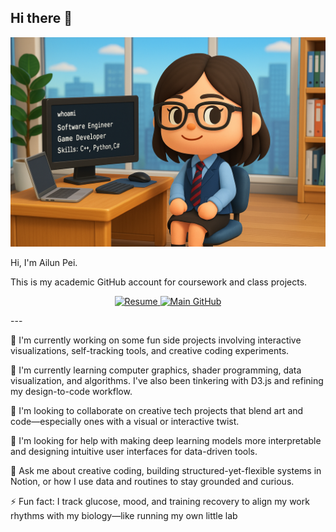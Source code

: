 ## Hi there 👋
![Project Banner](Banner.png)
<!--
**apei3/apei3** is a ✨ _special_ ✨ repository because its `README.md` (this file) appears on your GitHub profile.

Here are some ideas to get you started:

- 🔭 I’m currently working on ...
- 🌱 I’m currently learning ...
- 👯 I’m looking to collaborate on ...
- 🤔 I’m looking for help with ...
- 💬 Ask me about ...
- 📫 How to reach me: ...
- 😄 Pronouns: ...
- ⚡ Fun fact: ...
-->
Hi, I'm Ailun Pei.

This is my academic GitHub account for coursework and class projects.

<p align="center">
  <a href="https://dollars7.github.io/resume/SDE/">
    <img src="https://img.shields.io/badge/Resume-View%20PDF-2E86AB?style=for-the-badge&logo=adobeacrobatreader&logoColor=white" alt="Resume">
  </a>
  <a href="https://github.com/Dollars7">
    <img src="https://img.shields.io/badge/Portfolio-@Dollars7-100000?style=for-the-badge&logo=github&logoColor=white" alt="Main GitHub">
  </a>
</p>
---

🔭 I'm currently working on some fun side projects involving interactive visualizations, self-tracking tools, and creative coding experiments.

🌱 I'm currently learning computer graphics, shader programming, data visualization, and algorithms. I've also been tinkering with D3.js and refining my design-to-code workflow.

👯 I'm looking to collaborate on creative tech projects that blend art and code—especially ones with a visual or interactive twist.

🤔 I'm looking for help with making deep learning models more interpretable and designing intuitive user interfaces for data-driven tools.

💬 Ask me about creative coding, building structured-yet-flexible systems in Notion, or how I use data and routines to stay grounded and curious.

⚡ Fun fact: I track glucose, mood, and training recovery to align my work rhythms with my biology—like running my own little lab


<!--
📌 You can find my full portfolio and GitHub activity here:  
👉 [@Dollars7](https://github.com/Dollars7)
**Contribution Calendar (apei3)**  
![University Contributions](https://ghchart.rshah.org/apei3)
-->
